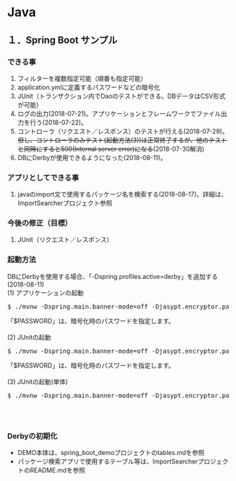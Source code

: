 # Java

## １．Spring Boot サンプル

### できる事
1. フィルターを複数指定可能（順番も指定可能）
1. application.ymlに定義するパスワードなどの暗号化
1. JUnit（トランザクション内でDaoのテストができる。DBデータはCSV形式が可能）
1. ログの出力(2018-07-21)。アプリケーションとフレームワークでファイル出力を行う(2018-07-22)。
1. コントローラ（リクエスト／レスポンス）のテストが行える(2018-07-29)。~~但し、コントローラのみテスト(起動方法(3))は正常終了するが、他のテストと同時にすると500(Internal server error)になる~~(2018-07-30解消)
1. DBにDerbyが使用できるようになった(2018-08-11)。
### アプリとしてできる事
1. javaのimport文で使用するパッケージ名を検索する(2018-08-17)。詳細は、ImportSearcherプロジェクト参照

### 今後の修正（目標）
1. JUnit（リクエスト／レスポンス）

### 起動方法
DBにDerbyを使用する場合、「-Dspring.profiles.active=derby」を追加する(2018-08-11)<br/>
(1) アプリケーションの起動
<pre>$ ./mvnw -Dspring.main.banner-mode=off -Djasypt.encryptor.password=$PASSWORD spring-boot:run</pre>
「$PASSWORD」は、暗号化時のパスワードを指定します。<br/><br/>
(2) JUnitの起動
<pre>$ ./mvnw -Dspring.main.banner-mode=off -Djasypt.encryptor.password=$PASSWORD test</pre>
「$PASSWORD」は、暗号化時のパスワードを指定します。<br/><br/>
(3) JUnitの起動(単体)
<pre>$ ./mvnw -Dspring.main.banner-mode=off -Djasypt.encryptor.password=$PASSWORD test -Dtest=HelloWorldTest</pre><br/><br/>

### Derbyの初期化<br/>
- DEMO本体は、spring_boot_demoプロジェクトのtables.mdを参照
- パッケージ検索アプリで使用するテーブル等は、ImportSearcherプロジェクトのREADME.mdを参照
